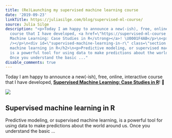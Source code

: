```yaml
---
title: (Re)Launching my supervised machine learning course
date: '2019-09-23'
linkTitle: https://juliasilge.com/blog/supervised-ml-course/
source: Julia Silge
description: "<p>Today I am happy to announce a new(-ish), free, online, interactive
  course that I have developed, <a href=\"https://supervised-ml-course.netlify.com/\"><strong>Supervised
  Machine Learning: Case Studies in R</strong></a>! \U0001F4AB</p>\n<p><img src=\"https://juliasilge.com/figs/2019-09-23-supervised-ml-course/ml-course.png\"
  /></p>\n<div id=\"supervised-machine-learning-in-r\" class=\"section level2\">\n<h2>Supervised
  machine learning in R</h2>\n<p>Predictive modeling, or supervised machine learning,
  is a powerful tool for using data to make predictions about the world around us.
  Once you understand the basic ..."
disable_comments: true
---
```

<p>Today I am happy to announce a new(-ish), free, online, interactive course that I have developed, <a href="https://supervised-ml-course.netlify.com/"><strong>Supervised Machine Learning: Case Studies in R</strong></a>! 💫</p>
<p><img src="https://juliasilge.com/figs/2019-09-23-supervised-ml-course/ml-course.png" /></p>
<div id="supervised-machine-learning-in-r" class="section level2">
<h2>Supervised machine learning in R</h2>
<p>Predictive modeling, or supervised machine learning, is a powerful tool for using data to make predictions about the world around us. Once you understand the basic ...